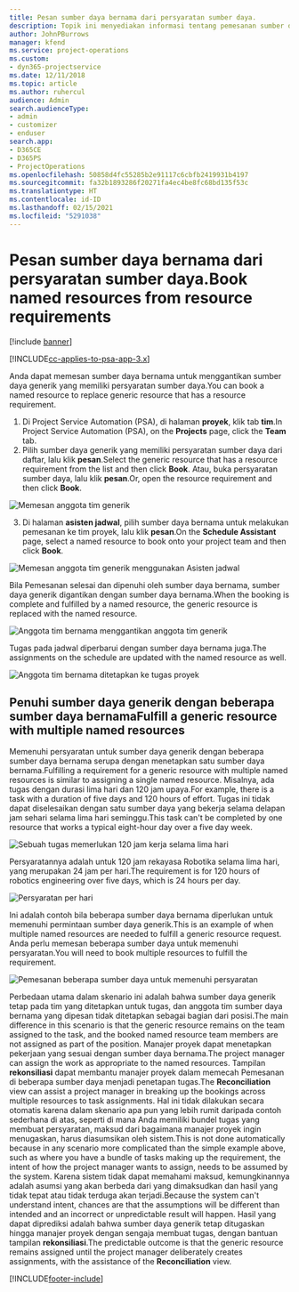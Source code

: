 ```yaml
---
title: Pesan sumber daya bernama dari persyaratan sumber daya.
description: Topik ini menyediakan informasi tentang pemesanan sumber daya bernama untuk persyaratan sumber daya generik.
author: JohnPBurrows
manager: kfend
ms.service: project-operations
ms.custom:
- dyn365-projectservice
ms.date: 12/11/2018
ms.topic: article
ms.author: ruhercul
audience: Admin
search.audienceType:
- admin
- customizer
- enduser
search.app:
- D365CE
- D365PS
- ProjectOperations
ms.openlocfilehash: 50858d4fc55285b2e91117c6cbfb2419931b4197
ms.sourcegitcommit: fa32b1893286f20271fa4ec4be8fc68bd135f53c
ms.translationtype: HT
ms.contentlocale: id-ID
ms.lasthandoff: 02/15/2021
ms.locfileid: "5291038"
---
```

# <a name="book-named-resources-from-resource-requirements"></a><span data-ttu-id="c924e-103">Pesan sumber daya bernama dari persyaratan sumber daya.</span><span class="sxs-lookup"><span data-stu-id="c924e-103">Book named resources from resource requirements</span></span>

[!include [banner](../includes/psa-now-project-operations.md)]

[!INCLUDE[cc-applies-to-psa-app-3.x](../includes/cc-applies-to-psa-app-3x.md)]

<span data-ttu-id="c924e-104">Anda dapat memesan sumber daya bernama untuk menggantikan sumber daya generik yang memiliki persyaratan sumber daya.</span><span class="sxs-lookup"><span data-stu-id="c924e-104">You can book a named resource to replace generic resource that has a resource requirement.</span></span>

1. <span data-ttu-id="c924e-105">Di Project Service Automation (PSA), di halaman **proyek**, klik tab **tim**.</span><span class="sxs-lookup"><span data-stu-id="c924e-105">In Project Service Automation (PSA), on the **Projects** page, click the **Team** tab.</span></span>
2. <span data-ttu-id="c924e-106">Pilih sumber daya generik yang memiliki persyaratan sumber daya dari daftar, lalu klik **pesan**.</span><span class="sxs-lookup"><span data-stu-id="c924e-106">Select the generic resource that has a resource requirement from the list and then click **Book**.</span></span> <span data-ttu-id="c924e-107">Atau, buka persyaratan sumber daya, lalu klik **pesan**.</span><span class="sxs-lookup"><span data-stu-id="c924e-107">Or, open the resource requirement and then click **Book**.</span></span>


![Memesan anggota tim generik](media/RM-how-to-14.png)


3. <span data-ttu-id="c924e-109">Di halaman **asisten jadwal**, pilih sumber daya bernama untuk melakukan pemesanan ke tim proyek, lalu klik **pesan**.</span><span class="sxs-lookup"><span data-stu-id="c924e-109">On the **Schedule Assistant** page, select a named resource to book onto your project team and then click **Book**.</span></span>

![Memesan anggota tim generik menggunakan Asisten jadwal](media/RM-how-to-15.png)

<span data-ttu-id="c924e-111">Bila Pemesanan selesai dan dipenuhi oleh sumber daya bernama, sumber daya generik digantikan dengan sumber daya bernama.</span><span class="sxs-lookup"><span data-stu-id="c924e-111">When the booking is complete and fulfilled by a named resource, the generic resource is replaced with the named resource.</span></span>

![Anggota tim bernama menggantikan anggota tim generik](media/RM-how-to-16.png)

<span data-ttu-id="c924e-113">Tugas pada jadwal diperbarui dengan sumber daya bernama juga.</span><span class="sxs-lookup"><span data-stu-id="c924e-113">The assignments on the schedule are updated with the named resource as well.</span></span>

![Anggota tim bernama ditetapkan ke tugas proyek](media/RM-how-to-17.png)

## <a name="fulfill-a-generic-resource-with-multiple-named-resources"></a><span data-ttu-id="c924e-115">Penuhi sumber daya generik dengan beberapa sumber daya bernama</span><span class="sxs-lookup"><span data-stu-id="c924e-115">Fulfill a generic resource with multiple named resources</span></span>
<span data-ttu-id="c924e-116">Memenuhi persyaratan untuk sumber daya generik dengan beberapa sumber daya bernama serupa dengan menetapkan satu sumber daya bernama.</span><span class="sxs-lookup"><span data-stu-id="c924e-116">Fulfilling a requirement for a generic resource with multiple named resources is similar to assigning a single named resource.</span></span> <span data-ttu-id="c924e-117">Misalnya, ada tugas dengan durasi lima hari dan 120 jam upaya.</span><span class="sxs-lookup"><span data-stu-id="c924e-117">For example, there is a task with a duration of five days and 120 hours of effort.</span></span> <span data-ttu-id="c924e-118">Tugas ini tidak dapat diselesaikan dengan satu sumber daya yang bekerja selama delapan jam sehari selama lima hari seminggu.</span><span class="sxs-lookup"><span data-stu-id="c924e-118">This task can't be completed by one resource that works a typical eight-hour day over a five day week.</span></span> 

![Sebuah tugas memerlukan 120 jam kerja selama lima hari](media/RM-how-to-21.png)

<span data-ttu-id="c924e-120">Persyaratannya adalah untuk 120 jam rekayasa Robotika selama lima hari, yang merupakan 24 jam per hari.</span><span class="sxs-lookup"><span data-stu-id="c924e-120">The requirement is for 120 hours of robotics engineering over five days, which is 24 hours per day.</span></span>

![Persyaratan per hari](media/RM-how-to-22.png)

<span data-ttu-id="c924e-122">Ini adalah contoh bila beberapa sumber daya bernama diperlukan untuk memenuhi permintaan sumber daya generik.</span><span class="sxs-lookup"><span data-stu-id="c924e-122">This is an example of when multiple named resources are needed to fulfill a generic resource request.</span></span> <span data-ttu-id="c924e-123">Anda perlu memesan beberapa sumber daya untuk memenuhi persyaratan.</span><span class="sxs-lookup"><span data-stu-id="c924e-123">You will need to book multiple resources to fulfill the requirement.</span></span>

![Pemesanan beberapa sumber daya untuk memenuhi persyaratan](media/RM-how-to-23.png)

<span data-ttu-id="c924e-125">Perbedaan utama dalam skenario ini adalah bahwa sumber daya generik tetap pada tim yang ditetapkan untuk tugas, dan anggota tim sumber daya bernama yang dipesan tidak ditetapkan sebagai bagian dari posisi.</span><span class="sxs-lookup"><span data-stu-id="c924e-125">The main difference in this scenario is that the generic resource remains on the team assigned to the task, and the booked named resource team members are not assigned as part of the position.</span></span> <span data-ttu-id="c924e-126">Manajer proyek dapat menetapkan pekerjaan yang sesuai dengan sumber daya bernama.</span><span class="sxs-lookup"><span data-stu-id="c924e-126">The project manager can assign the work as appropriate to the named resources.</span></span> <span data-ttu-id="c924e-127">Tampilan **rekonsiliasi** dapat membantu manajer proyek dalam memecah Pemesanan di beberapa sumber daya menjadi penetapan tugas.</span><span class="sxs-lookup"><span data-stu-id="c924e-127">The **Reconciliation** view can assist a project manager in breaking up the bookings across multiple resources to task assignments.</span></span> <span data-ttu-id="c924e-128">Hal ini tidak dilakukan secara otomatis karena dalam skenario apa pun yang lebih rumit daripada contoh sederhana di atas, seperti di mana Anda memiliki bundel tugas yang membuat persyaratan, maksud dari bagaimana manajer proyek ingin menugaskan, harus diasumsikan oleh sistem.</span><span class="sxs-lookup"><span data-stu-id="c924e-128">This is not done automatically because in any scenario more complicated than the simple example above, such as where you have a bundle of tasks making up the requirement, the intent of how the project manager wants to assign, needs to be assumed by the system.</span></span> <span data-ttu-id="c924e-129">Karena sistem tidak dapat memahami maksud, kemungkinannya adalah asumsi yang akan berbeda dari yang dimaksudkan dan hasil yang tidak tepat atau tidak terduga akan terjadi.</span><span class="sxs-lookup"><span data-stu-id="c924e-129">Because the system can't understand intent, chances are that the assumptions will be different than intended and an incorrect or unpredictable result will happen.</span></span> <span data-ttu-id="c924e-130">Hasil yang dapat diprediksi adalah bahwa sumber daya generik tetap ditugaskan hingga manajer proyek dengan sengaja membuat tugas, dengan bantuan tampilan **rekonsiliasi**.</span><span class="sxs-lookup"><span data-stu-id="c924e-130">The predictable outcome is that the generic resource remains assigned until the project manager deliberately creates assignments, with the assistance of the **Reconciliation** view.</span></span>




[!INCLUDE[footer-include](../includes/footer-banner.md)]